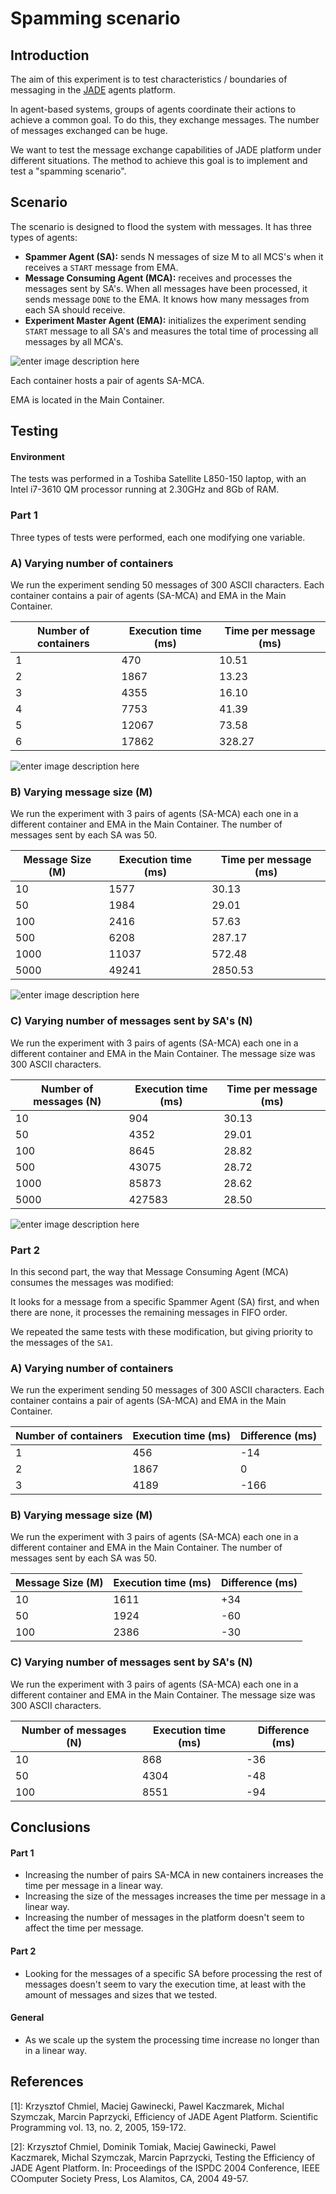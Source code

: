 # Spamming scenario

## Introduction 

The aim of this experiment is to test characteristics / boundaries of messaging in the [JADE](http://jade.tilab.com/) agents platform. 

In agent-based systems, groups of agents coordinate their actions to achieve a common goal. To do this, they exchange messages. The number of messages exchanged can be huge. 

We want to test the message exchange capabilities of JADE platform under different situations. The method to achieve this goal is to implement and test a "spamming scenario".

## Scenario

The scenario is designed to flood the system with messages. It has three types of agents:

- **Spammer Agent (SA):** sends N messages of size M to all MCS's when it receives a `START` message from EMA. 
- **Message Consuming Agent (MCA):** receives and processes the messages sent by SA's. When all messages have been processed, it sends message `DONE` to the EMA. It knows how many messages from each SA should receive. 
- **Experiment Master Agent (EMA):** initializes the experiment sending `START`  message to all SA's and measures the total time of processing all messages by all MCA's. 

![enter image description here](https://raw.githubusercontent.com/davidmigloz/spamming-scenario-agents/master/doc/img/scenario.jpg "Scenario")

Each container hosts a pair of agents SA-MCA. 

EMA is located in the Main Container.

## Testing

#### Environment
The tests was performed in a Toshiba Satellite L850-150 laptop, with an Intel i7-3610 QM processor running at 2.30GHz and 8Gb of RAM.

### Part 1

Three types of tests were performed, each one modifying one variable.

### A) Varying number of containers
We run the experiment sending 50 messages of 300 ASCII characters. Each container contains a pair of agents (SA-MCA) and EMA in the Main Container.

| Number of containers 	| Execution time (ms) 	| Time per message (ms) |
|----------------------	|---------------------	| --------------------- |
| 1                    	| 470                 	| 10.51                 |
| 2                    	| 1867                	| 13.23                 |
| 3                    	| 4355                	| 16.10                 |
| 4                    	| 7753                	| 41.39                 |
| 5                    	| 12067               	| 73.58                 |
| 6                    	| 17862               	| 328.27                |

![enter image description here](https://raw.githubusercontent.com/davidmigloz/spamming-scenario-agents/master/doc/img/1a.jpg)

### B) Varying message size (M)

We run the experiment with 3 pairs of agents (SA-MCA) each one in a different container and EMA in the Main Container. The number of messages sent by each SA was 50.

| Message Size (M) 	| Execution time (ms) 	| Time per message (ms) |
|------------------	|---------------------	| --------------------- |
| 10               	| 1577                	| 30.13                 |
| 50               	| 1984                	| 29.01                 |
| 100              	| 2416                	| 57.63                 |
| 500              	| 6208                	| 287.17                |
| 1000             	| 11037               	| 572.48                |
| 5000             	| 49241               	| 2850.53               |

![enter image description here](https://github.com/davidmigloz/spamming-scenario-agents/blob/master/doc/img/1b.jpg)

### C) Varying number of messages sent by SA's (N)

We run the experiment with 3 pairs of agents (SA-MCA) each one in a different container and EMA in the Main Container. The message size was 300 ASCII characters.

| Number of messages (N) 	| Execution time (ms) 	| Time per message (ms) |
|------------------------	|---------------------	| --------------------- |
| 10                     	| 904                 	| 30.13                 |
| 50                     	| 4352                	| 29.01                 |
| 100                    	| 8645                	| 28.82                 |
| 500                    	| 43075               	| 28.72                 |
| 1000                   	| 85873               	| 28.62                 |
| 5000                   	| 427583              	| 28.50                 |

![enter image description here](https://raw.githubusercontent.com/davidmigloz/spamming-scenario-agents/master/doc/img/1c.jpg)

### Part 2

In this second part, the way that Message Consuming Agent (MCA) consumes the messages was modified: 

It looks for a message from a specific Spammer Agent (SA) first, and when there are none, it processes the remaining messages in FIFO order.

We repeated the same tests with these modification, but giving priority to the messages of the `SA1`.

### A) Varying number of containers
We run the experiment sending 50 messages of 300 ASCII characters. Each container contains a pair of agents (SA-MCA) and EMA in the Main Container.

| Number of containers 	| Execution time (ms) 	| Difference (ms) |
|----------------------	|---------------------	| --------------- |
| 1                    	| 456                 	| -14             |
| 2                    	| 1867                	| 0               |
| 3                    	| 4189                	| -166            |


### B) Varying message size (M)

We run the experiment with 3 pairs of agents (SA-MCA) each one in a different container and EMA in the Main Container. The number of messages sent by each SA was 50.

| Message Size (M) 	| Execution time (ms) 	| Difference (ms) |
|------------------	|---------------------	| --------------- |
| 10               	| 1611                	| +34             |
| 50               	| 1924                	| -60             |
| 100              	| 2386                	| -30             |


### C) Varying number of messages sent by SA's (N)

We run the experiment with 3 pairs of agents (SA-MCA) each one in a different container and EMA in the Main Container. The message size was 300 ASCII characters.

| Number of messages (N) 	| Execution time (ms) 	| Difference (ms) |
|------------------------	|---------------------	| --------------- |
| 10                     	| 868                 	| -36             |
| 50                     	| 4304                	| -48             |
| 100                    	| 8551                	| -94             |

## Conclusions

#### Part 1

- Increasing the number of pairs SA-MCA in new containers increases the time per message in a linear way. 
- Increasing the size of the messages increases the time per message in a linear way.
- Increasing the number of messages in the platform doesn't seem to affect the time per message.

#### Part 2

- Looking for the messages of a specific SA before processing the rest of messages doesn't seem to vary the execution time, at least with the amount of messages and sizes that we tested. 

#### General

- As we scale up the system the processing time increase no longer than in a linear way.

## References

[1]: Krzysztof Chmiel, Maciej Gawinecki, Pawel Kaczmarek, Michal Szymczak, Marcin  Paprzycki, Efficiency of JADE Agent Platform. Scientific Programming vol. 13, no. 2, 2005, 159-172.

[2]: Krzysztof Chmiel, Dominik Tomiak, Maciej Gawinecki, Pawel Kaczmarek, Michal Szymczak, Marcin  Paprzycki, Testing the Efficiency of JADE Agent Platform. In: Proceedings of the ISPDC 2004 Conference, IEEE COomputer Society Press, Los Alamitos, CA, 2004 49-57.
